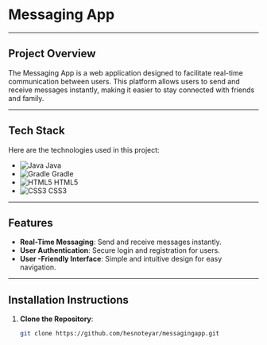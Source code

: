# Messaging App

---

## Project Overview

The Messaging App is a web application designed to facilitate real-time communication between users. This platform allows users to send and receive messages instantly, making it easier to stay connected with friends and family.

---

## Tech Stack

Here are the technologies used in this project:

- ![Java](https://img.shields.io/badge/Java-007396?style=flat&logo=java&logoColor=white) Java
- ![Gradle](https://img.shields.io/badge/Gradle-02303A?style=flat&logo=gradle&logoColor=white) Gradle
- ![HTML5](https://img.shields.io/badge/HTML5-E34F26?style=flat&logo=html5&logoColor=white) HTML5
- ![CSS3](https://img.shields.io/badge/CSS3-1572B6?style=flat&logo=css3&logoColor=white) CSS3

---

## Features

- **Real-Time Messaging**: Send and receive messages instantly.
- **User  Authentication**: Secure login and registration for users.
- **User -Friendly Interface**: Simple and intuitive design for easy navigation.

---

## Installation Instructions

1. **Clone the Repository**:
   ```bash
   git clone https://github.com/hesnoteyar/messagingapp.git
